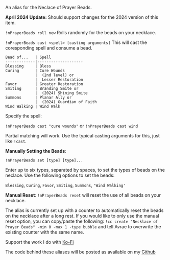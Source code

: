 An alias for the Neclace of Prayer Beads.
 
**April 2024 Update:**  Should support changes for the 2024 version of this item.
 
`!nPrayerBeads roll new`
Rolls randomly for the beads on your necklace.
 
`!nPrayerBeads cast <spell> [casting arguments]`
This will cast the coresponding spell and consume a bead.
```
Bead of...   | Spell
-------------|--------------------
Blessing     | Bless
Curing       | Cure Wounds
             |  (2nd level) or
             |  Lesser Restoration
Favor        | Greater Restoration
Smiting      | Branding Smite or 
             |  (2024) Shining Smite 
Summons      | Planar Ally or 
             |  (2024) Guardian of Faith
Wind Walking | Wind Walk
```
 
Specify the spell:
 
`!nPrayerBeads cast "cure wounds"` or
`!nPrayerBeads cast wind`
 
Partial matching will work. Use the typical casting arguments for this, just like `!cast`.
  
 
**Manually Setting the Beads**:
 
`!nPrayerBeads set [type] [type]...`
 
Enter up to six types, separated by spaces, to set the types of beads on the neclace.
Use the following options to set the beads:
 
`Blessing`, `Curing`, `Favor`, `Smiting`, `Summons`, `'Wind Walking'`
 
**Manual Reset**:
`!nPrayerBeads reset` will reset the use of all beads on your necklace.
 
 
The alias is currently set up with a counter to automatically reset the beads on the necklace after a long rest.  If you would like to only use the manual reset option, you can copy/paste the following: `!cc create "Necklace of Prayer Beads" -min 0 -max 1 -type bubble` and tell Avrae to overwrite the existing counter with the same name.
 
 
Support the work I do with [Ko-Fi](https://ko-fi.com/thereverendb)
 
The code behind these aliases will be posted as available on my  [Github](https://github.com/TheReverendB/avrae-aliases)
